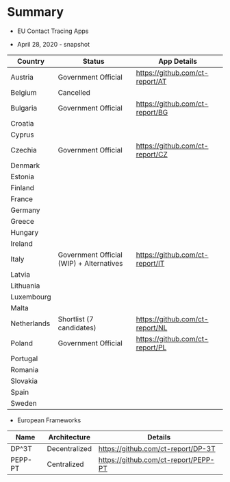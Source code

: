 # Summary

- EU Contact Tracing Apps

- April 28, 2020 - snapshot

Country | Status | App Details
--------|--------|------------
Austria | Government Official | https://github.com/ct-report/AT
Belgium | Cancelled |
Bulgaria | Government Official | https://github.com/ct-report/BG
Croatia | |
Cyprus | |
Czechia | Government Official | https://github.com/ct-report/CZ
Denmark | |
Estonia | |
Finland | |
France | |
Germany | |
Greece | |
Hungary | |
Ireland | |
Italy | Government Official (WIP) + Alternatives | https://github.com/ct-report/IT
Latvia | |
Lithuania | |
Luxembourg | |
Malta | |
Netherlands | Shortlist (7 candidates) | https://github.com/ct-report/NL
Poland | Government Official | https://github.com/ct-report/PL
Portugal | |
Romania | |
Slovakia | |
Spain | |
Sweden | |

- European Frameworks

Name | Architecture | Details
-----|--------------|--------
DP^3T | Decentralized | https://github.com/ct-report/DP-3T
PEPP-PT | Centralized | https://github.com/ct-report/PEPP-PT
